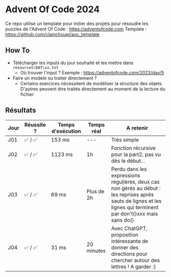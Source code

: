 # Advent Of Code 2024

Ce repo utilise un template pour initier des projets pour résoudre les puzzles de l'Advent Of Code : https://adventofcode.com
Template : https://github.com/clainchoupi/aoc_template

## How To
- Télécharger les inputs du jour souhaité et les mettre dans `resources\DAY\xx.txt`
  - Où trouver l'input ? Exemple : https://adventofcode.com/2023/day/5 
- Faire un modele ou traiter directement ?
  - Certains exercices nécessitent de modéliser la structure des objets. D'autres peuvent être traités directement au moment de la lecture du fichier


## Résultats
| Jour 	| Réussite ?	| Temps d'exécution 	| Temps réal 	| A retenir 	|
|---	|---	|---	|---	|---	|
| J01 	| ✅ / ✅ 	| 153 ms 	|---	| Très simple 	|
| J02 	| ✅ / ✅ 	| 1123 ms 	| 1h	| Fonction récursive pour la part2, pas vu dès le début... 	|
| J03 	| ✅ / ✅ 	| 69 ms 	| Plus de 2h	| Perdu dans les expressions régulières, deux cas non gérés au début : les reprises après sauts de lignes et les lignes qui terminent par don't()xxx mais sans do() 	|
| J04 	| ✅ / ✅ 	| 31 ms 	| 20 minutes	| Avec ChatGPT, proposition intéressante de donner des directions pour chercher autour des lettres ! A garder :)  	|